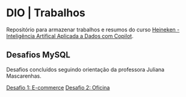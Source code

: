 
# DIO | Trabalhos

Repositório para armazenar trabalhos e resumos do curso [Heineken - Inteligência Artifical Aplicada a Dados com Copilot](https://www.dio.me/bootcamp/coding-the-future-heineken-ia-para-analise-de-dados).

## Desafios MySQL
Desafios concluídos seguindo orientação da professora Juliana Mascarenhas.

[Desafio 1: E-commerce](https://github.com/jeanpolski/dio-trabalhos/blob/52d292e6f72d14abb6251f2e5fd0226a926ea640/MySQL%20Projetos/E-commerce%20-%20Desafio%201.png)
[Desafio 2: Oficina](https://github.com/jeanpolski/dio-trabalhos/blob/52d292e6f72d14abb6251f2e5fd0226a926ea640/MySQL%20Projetos/Oficina%20-%20Desafio%202.png)

